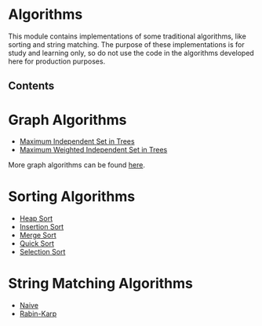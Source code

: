 # Algorithms

This module contains implementations of some traditional algorithms, like sorting and string matching.
The purpose of these implementations is for study and learning only, so do not use the code
in the algorithms developed here for production purposes.

## Contents

# Graph Algorithms
- [Maximum Independent Set in Trees](./src/main/java/br/com/eventhorizon/graph/MaxIndependentSetInTree.java)
- [Maximum Weighted Independent Set in Trees](./src/main/java/br/com/eventhorizon/graph/MaxWeightedIndependentSetInTree.java)

More graph algorithms can be found [here](../Common/src/main/java/br/com/eventhorizon/common/datastructures/graphs). 

# Sorting Algorithms
- [Heap Sort](./src/main/java/br/com/eventhorizon/sorting/HeapSort.java)
- [Insertion Sort](./src/main/java/br/com/eventhorizon/sorting/InsertionSort.java)
- [Merge Sort](./src/main/java/br/com/eventhorizon/sorting/MergeSort.java)
- [Quick Sort](./src/main/java/br/com/eventhorizon/sorting/QuickSort.java)
- [Selection Sort](./src/main/java/br/com/eventhorizon/sorting/SelectionSort.java)

# String Matching Algorithms
- [Naive](./src/main/java/br/com/eventhorizon/string/matching/Naive.java)
- [Rabin-Karp](./src/main/java/br/com/eventhorizon/string/matching/RabinKarp.java)


